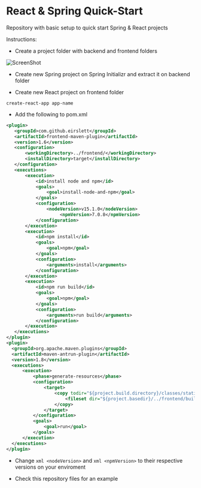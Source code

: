 # React & Spring Quick-Start

Repository with basic setup to quick start Spring & React projects

Instructions:

- Create a project folder with backend and frontend folders

![ScreenShot](https://user-images.githubusercontent.com/50384743/99128817-a1ad5b80-25ea-11eb-9a84-8ddc5f3bf70f.png)

- Create new Spring project on Spring Initializr and extract it on backend folder

- Create new React project on frontend folder

```
create-react-app app-name
```

- Add the following to pom.xml
```xml
<plugin>
   <groupId>com.github.eirslett</groupId>
   <artifactId>frontend-maven-plugin</artifactId>
   <version>1.6</version>
   <configuration>
       <workingDirectory>../frontend/</workingDirectory>
       <installDirectory>target</installDirectory>
   </configuration>
   <executions>
       <execution>
           <id>install node and npm</id>
           <goals>
               <goal>install-node-and-npm</goal>
           </goals>
           <configuration>
               <nodeVersion>v15.1.0</nodeVersion>
					<npmVersion>7.0.8</npmVersion>
           </configuration>
       </execution>
       <execution>
           <id>npm install</id>
           <goals>
               <goal>npm</goal>
           </goals>
           <configuration>
               <arguments>install</arguments>
           </configuration>
       </execution>
       <execution>
           <id>npm run build</id>
           <goals>
               <goal>npm</goal>
           </goals>
           <configuration>
               <arguments>run build</arguments>
           </configuration>
       </execution>
   </executions>
</plugin>
<plugin>
  <groupId>org.apache.maven.plugins</groupId>
  <artifactId>maven-antrun-plugin</artifactId>
  <version>1.8</version>
  <executions>
      <execution>
          <phase>generate-resources</phase>
          <configuration>
              <target>
                  <copy todir="${project.build.directory}/classes/static">
                      <fileset dir="${project.basedir}/../frontend/build" />
                  </copy>
              </target>
          </configuration>
          <goals>
              <goal>run</goal>
          </goals>
      </execution>
  </executions>
</plugin>
```
- Change ```xml <nodeVersion>``` and ```xml <npmVersion>``` to their respective versions on your enviroment

- Check this repository files for an example
